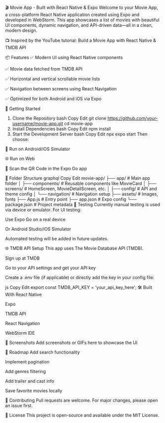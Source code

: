 🎬 Movie App - Built with React Native & Expo
Welcome to your Movie App, a cross-platform React Native application created using Expo and developed in WebStorm. This app showcases a list of movies with beautiful UI components, dynamic navigation, and API-driven data—all in a clean, modern design.

📺 Inspired by the YouTube tutorial: Build a Movie App with React Native & TMDB API

📦 Features
✅ Modern UI using React Native components

✅ Movie data fetched from TMDB API

✅ Horizontal and vertical scrollable movie lists

✅ Navigation between screens using React Navigation

✅ Optimized for both Android and iOS via Expo

🚀 Getting Started
1. Clone the Repository
   bash
   Copy
   Edit
   git clone https://github.com/your-username/movie-app.git
   cd movie-app
2. Install Dependencies
   bash
   Copy
   Edit
   npm install
3. Start the Development Server
   bash
   Copy
   Edit
   npx expo start
   Then choose:

📱 Run on Android/iOS Simulator

🌐 Run on Web

📲 Scan the QR Code in the Expo Go app

🔧 Folder Structure
graphql
Copy
Edit
movie-app/
├── app/                # Main app folder
│   ├── components/     # Reusable components like MovieCard
│   ├── screens/        # HomeScreen, MovieDetailScreen, etc.
│   ├── config/         # API and theme config
│   └── navigation/     # Navigation setup
├── assets/             # Images, fonts
├── App.js              # Entry point
├── app.json            # Expo config
└── package.json        # Project metadata
🧪 Testing
Currently manual testing is used via device or emulator. For UI testing:

Use Expo Go on a real device

Or Android Studio/iOS Simulator

Automated testing will be added in future updates.

🌐 TMDB API Setup
This app uses The Movie Database API (TMDB).

Sign up at TMDB

Go to your API settings and get your API key

Create a .env file (if applicable) or directly add the key in your config file:

js
Copy
Edit
export const TMDB_API_KEY = 'your_api_key_here';
🛠️ Built With
React Native

Expo

TMDB API

React Navigation

WebStorm IDE

📸 Screenshots
Add screenshots or GIFs here to showcase the UI

📌 Roadmap
Add search functionality

Implement pagination

Add genres filtering

Add trailer and cast info

Save favorite movies locally

🤝 Contributing
Pull requests are welcome. For major changes, please open an issue first.

📄 License
This project is open-source and available under the MIT License.

